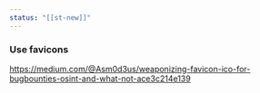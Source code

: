 ```yaml
---
status: "[[st-new]]"
---
```


### Use favicons
https://medium.com/@Asm0d3us/weaponizing-favicon-ico-for-bugbounties-osint-and-what-not-ace3c214e139